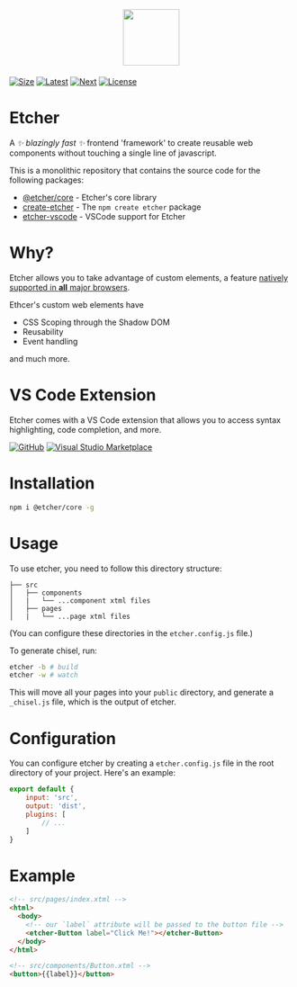<div align="center" style="margin-bottom: 20px">
  <img src="https://etcherjs.vercel.app/assets/etcher.png" width="100"/>
</div>

[size-img]: https://img.shields.io/bundlephobia/minzip/@etcher/core?color=d34ebb&style=for-the-badge
[latest-img]: https://img.shields.io/npm/v/@etcher/core/latest?color=d34ebb&label=latest&style=for-the-badge
[next-img]: https://img.shields.io/npm/v/@etcher/core/next?color=d34ebb&label=next&style=for-the-badge
[license-img]: https://img.shields.io/npm/l/@etcher/core?color=d34ebb&style=for-the-badge

[![Size][size-img]](https://bundlephobia.com/result?p=@etcher/core)
[![Latest][latest-img]](https://www.npmjs.com/package/@etcher/core)
[![Next][next-img]](https://www.npmjs.com/package/@etcher/core)
[![License][license-img]](https://github.com/etcherjs/etcher/tree/main/packages/core/LICENSE.md)

# Etcher
A *✨ blazingly fast ✨* frontend 'framework' to create reusable web components without touching a single line of javascript.

This is a monolithic repository that contains the source code for the following packages:

- [@etcher/core](packages/core) - Etcher's core library
- [create-etcher](packages/create-etcher) - The `npm create etcher` package
- [etcher-vscode](packages/etcher-vscode) - VSCode support for Etcher

# Why?
Etcher allows you to take advantage of custom elements, a feature [natively supported in **all** major browsers](https://developer.mozilla.org/en-US/docs/Web/API/Window/customElements#browser_compatibility).

Ethcer's custom web elements have
- CSS Scoping through the Shadow DOM
- Reusability
- Event handling

and much more.

# VS Code Extension
Etcher comes with a VS Code extension that allows you to access syntax highlighting, code completion, and more.

[![GitHub](https://img.shields.io/badge/GitHub-d34ebb?style=for-the-badge)](https://github.com/etcherjs/etcher/tree/main/packages/vscode-etcher)
[![Visual Studio Marketplace](https://img.shields.io/badge/Marketplace-d34ebb?style=for-the-badge)](https://marketplace.visualstudio.com/items?itemName=TheCommieAxolotl.etcher-vscode)

# Installation
```bash
npm i @etcher/core -g
```

# Usage
To use etcher, you need to follow this directory structure:
```
├── src
│   ├── components
│   |   └── ...component xtml files
│   ├── pages
│   |   └── ...page xtml files
```

(You can configure these directories in the `etcher.config.js` file.)

To generate chisel, run:
```bash
etcher -b # build
etcher -w # watch
```

This will move all your pages into your `public` directory, and generate a `_chisel.js` file, which is the output of etcher.

# Configuration
You can configure etcher by creating a `etcher.config.js` file in the root directory of your project. Here's an example:
```js
export default {
    input: 'src',
    output: 'dist',
    plugins: [
        // ...
    ]
}
```

# Example
```html
<!-- src/pages/index.xtml -->
<html>
  <body>
    <!-- our `label` attribute will be passed to the button file -->
    <etcher-Button label="Click Me!"></etcher-Button>
  </body>
</html>
```

```html
<!-- src/components/Button.xtml -->
<button>{{label}}</button>
```